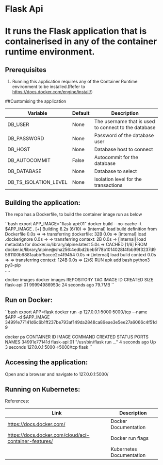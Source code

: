 # Flask Api

# It runs the Flask application that is containerised in any of the container runtime environment.

## Prerequisites

1. Running this application requires any of the Container Runtime environment to be installed.(Refer to https://docs.docker.com/engine/install/)


##Customising the application

| Variable      | Default | Description |
| ----------- | ----------- | ----------- |
| DB_USER      | None       | The username that is used to connect to the database |
| DB_PASSWORD   | None        | Password of the database user |
| DB_HOST   | None | Database host to connect |
| DB_AUTOCOMMIT | False | Autocommit for the database |
| DB_DATABASE | None | Database to select |
| DB_TS_ISOLATION_LEVEL | None | Isolation level for the transactions |

## Building the application:

The repo has a Dockerfile, to build the container image run as below

``bash
export APP_IMAGE="flask-api:01"
docker build --no-cache -t $APP_IMAGE .
[+] Building 8.2s (6/10)
 => [internal] load build definition from Dockerfile                                                                                      0.0s
 => => transferring dockerfile: 32B                                                                                                       0.0s
 => [internal] load .dockerignore                                                                                                         0.0s
 => => transferring context: 2B                                                                                                           0.0s
 => [internal] load metadata for docker.io/library/alpine:latest                                                                          5.0s
 => CACHED [1/6] FROM docker.io/library/alpine@sha256:4edbd2beb5f78b1014028f4fbb99f3237d9561100b6881aabbf5acce2c4f9454                    0.0s
 => [internal] load build context                                                                                                         0.0s
 => => transferring context: 124B                                                                                                         0.0s
 => [2/6] RUN apk add  bash python3 py3-pip              
 ....

docker images
docker images
REPOSITORY   TAG       IMAGE ID       CREATED          SIZE
flask-api    01        99994986953c   24 seconds ago   79.7MB
``

## Run on Docker:

``bash
export APP=flask
docker run -p 127.0.0.1:5000:5000/tcp --name $APP -d  $APP_IMAGE
34991e77141d6c6b1ff237be793af149da2848ca89eae3e5ee27a6066c4f51d9

docker ps
CONTAINER ID   IMAGE          COMMAND                  CREATED         STATUS         PORTS                      NAMES
34991e77141d   flask-api:01   "/usr/bin/flask run …"   4 seconds ago   Up 3 seconds   127.0.0.1:5000->5000/tcp   flask
``

## Accessing the application:

Open and a browser and navigate to 127.0.0.1:5000/

## Running on Kubernetes:


References:

| Link    | Description |
| ----------- | ----------- |
| https://docs.docker.com/ | Docker Documentation |
| https://docs.docker.com/cloud/aci-container-features/ | Docker run flags |
|| Kubernetes Documentation |
